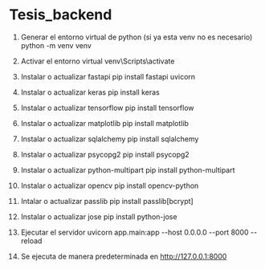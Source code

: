 # Tesis_backend

1. Generar el entorno virtual de python (si ya esta venv no es necesario)
python -m venv venv

2. Activar el entorno virtual
venv\Scripts\activate

3. Instalar o actualizar fastapi
pip install fastapi uvicorn

4. Instalar o actualizar keras 
pip install keras

5. Instalar o actualizar tensorflow
pip install tensorflow

6. Instalar o actualizar matplotlib
pip install matplotlib

7. Instalar o actualizar sqlalchemy
pip install sqlalchemy

8. Instalar o actualizar psycopg2
pip install psycopg2

9. Instalar o actualizar python-multipart
pip install python-multipart

10. Instalar o actualizar opencv
pip install opencv-python

11. Intalar o actualizar passlib
pip install passlib[bcrypt]

12. Instalar o actualizar jose
pip install python-jose

13. Ejecutar el servidor
uvicorn app.main:app --host 0.0.0.0 --port 8000 --reload

15. Se ejecuta de manera predeterminada en http://127.0.0.1:8000